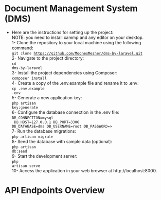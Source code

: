 <h1>Document Management System (DMS)</h1>

<!-- - Postman test [documenter](https://documenter.getpostman.com/view/28836077/2sA3JM6gTo) -->
- Here are the instructions for setting up the project: <br/>
NOTE: you need to install xammp and any editor on your desktop.
<br>1- Clone the repository to your local machine using the following command: 
<br><code>git clone https://github.com/MoonesMezher/dms-by-laravel.git</code><br>
2- Navigate to the project directory: 
<br><code>cd dms-by-laravel</code><br>
3- Install the project dependencies using Composer: 
<br><code>composer install</code><br>
4- Create a copy of the .env.example file and rename it to .env: 
<br><code>cp .env.example .env</code><br>
5- Generate a new application key: 
<br><code>php artisan key:generate</code><br>
6- Configure the database connection in the .env file: 
<br><code>DB_CONNECTION=mysql<br>
        DB_HOST=127.0.0.1
        DB_PORT=3306
        DB_DATABASE=dms
        DB_USERNAME=root
        DB_PASSWORD=></code><br>
7- Run the database migrations: 
<br><code>php artisan migrate</code><br>
8- Seed the database with sample data (optional): 
<br><code>php artisan db:seed</code><br>
9- Start the development server: 
<br><code>php artisan serve</code><br>
10- Access the application in your web browser at http://localhost:8000. 

<h1>API Endpoints Overview</h1>

<!-- <h2>Users</h2>
POST /register: Register a new user.<br>
POST /login: Authenticate a user and return a token.<br>
GET /profile: Retrieve the profile of the currently authenticated user.<br>
PUT /update: Update user profile details.<br>
<h2>Books</h2>
POST /books: Add a new book (admin only).<br>
GET /books: List all books, with optional filters for genre, author, and availability.<br>
GET /books/{id}: Get detailed information about a specific book.<br>
PUT /books/{id}: Update book information (admin only).<br>
DELETE /books/{id}: Remove a book from the library (admin only).<br>
<h2>Authors</h2>
POST /authors: Add a new author (admin only).<br>
GET /authors: List all authors.<br>
GET /authors/{id}: Get detailed information about a specific author.<br>
PUT /authors/{id}: Update author information (admin only).<br>
DELETE /authors/{id}: Delete an author (admin only).<br>
<h2>Reviews (Using Morph Relationships)</h2>
POST /reviews/books/{book_id}: Add a review to a book.<br>
POST /reviews/authors/{author_id}: Add a review to an author.<br>
GET /reviews: List all reviews for books and authors.<br>
PUT /reviews/{id}: Update a review (original reviewer only).<br>
DELETE /reviews/{id}: Delete a review (original reviewer or admin only).<br>
<h2>Notifications (Managed through Queue)</h2>
GET /notifications: List all notifications for the logged-in user.<br>
PUT /notifications/{id}/read: Mark a notification as read.<br> -->
